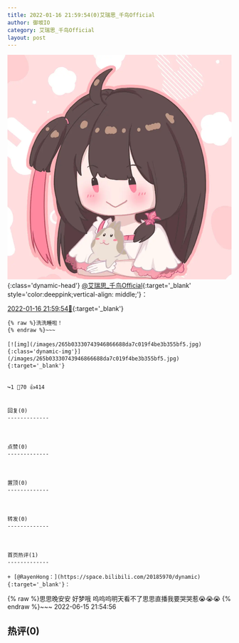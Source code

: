 ```yaml
---
title: 2022-01-16 21:59:54(0)艾瑞思_千鸟Official
author: 御坂IO
category: 艾瑞思_千鸟Official
layout: post
---
```


![img](/images/7e08840c56f251de28bdf766b647bd5fe9a5d50a.jpg){:class='dynamic-head'}
[@艾瑞思_千鸟Official](https://space.bilibili.com/1090010845/dynamic){:target='_blank' style='color:deeppink;vertical-align: middle;'}：

[2022-01-16 21:59:54🔗](https://t.bilibili.com/616341525108986083){:target='_blank'}

~~~
{% raw %}洗洗睡啦！
{% endraw %}~~~

[![img](/images/265b03330743946866688da7c019f4be3b355bf5.jpg){:class='dynamic-img'}](/images/265b03330743946866688da7c019f4be3b355bf5.jpg){:target='_blank'}


↪️1 💬70 👍414


回复(0)
-------------



点赞(0)
-------------



置顶(0)
-------------



转发(0)
-------------



首页热评(1)
-------------

+ [@RayenHong：](https://space.bilibili.com/20185970/dynamic){:target='_blank'}：
~~~
{% raw %}思思晚安安 好梦哦 呜呜呜明天看不了思思直播我要哭哭惹😭😭😭
{% endraw %}~~~
2022-06-15 21:54:56


热评(0)
-------------




